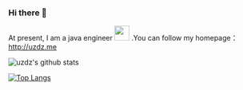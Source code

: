 ### Hi there 👋

At present, I am a java engineer <img src="https://github.com/TheDudeThatCode/TheDudeThatCode/blob/master/Assets/Developer.gif" width="30px"> .You can follow my homepage：http://uzdz.me

![uzdz's github stats](https://github-readme-stats.vercel.app/api?username=uzdz&show_icons=true&hide_border=false&theme=vue-dark)

[![Top Langs](https://github-readme-stats.vercel.app/api/top-langs/?username=uzdz&layout=compact)](https://github.com/anuraghazra/github-readme-stats)

